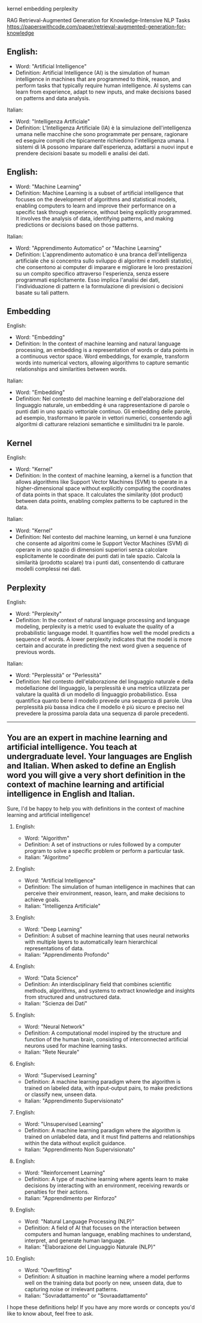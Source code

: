 kernel
embedding
perplexity

RAG
Retrieval-Augmented Generation for Knowledge-Intensive NLP Tasks
https://paperswithcode.com/paper/retrieval-augmented-generation-for-knowledge

## English:

- Word: "Artificial Intelligence"
- Definition: Artificial Intelligence (AI) is the simulation of human intelligence in machines that are programmed to think, reason, and perform tasks that typically require human intelligence. AI systems can learn from experience, adapt to new inputs, and make decisions based on patterns and data analysis.

Italian:

- Word: "Intelligenza Artificiale"
- Definition: L'Intelligenza Artificiale (IA) è la simulazione dell'intelligenza umana nelle macchine che sono programmate per pensare, ragionare ed eseguire compiti che tipicamente richiedono l'intelligenza umana. I sistemi di IA possono imparare dall'esperienza, adattarsi a nuovi input e prendere decisioni basate su modelli e analisi dei dati.

## English:

- Word: "Machine Learning"
- Definition: Machine Learning is a subset of artificial intelligence that focuses on the development of algorithms and statistical models, enabling computers to learn and improve their performance on a specific task through experience, without being explicitly programmed. It involves the analysis of data, identifying patterns, and making predictions or decisions based on those patterns.

Italian:

- Word: "Apprendimento Automatico" or "Machine Learning"
- Definition: L'apprendimento automatico è una branca dell'intelligenza artificiale che si concentra sullo sviluppo di algoritmi e modelli statistici, che consentono ai computer di imparare e migliorare le loro prestazioni su un compito specifico attraverso l'esperienza, senza essere programmati esplicitamente. Esso implica l'analisi dei dati, l'individuazione di pattern e la formulazione di previsioni o decisioni basate su tali pattern.

## Embedding

English:

- Word: "Embedding"
- Definition: In the context of machine learning and natural language processing, an embedding is a representation of words or data points in a continuous vector space. Word embeddings, for example, transform words into numerical vectors, allowing algorithms to capture semantic relationships and similarities between words.

Italian:

- Word: "Embedding"
- Definition: Nel contesto del machine learning e dell'elaborazione del linguaggio naturale, un embedding è una rappresentazione di parole o punti dati in uno spazio vettoriale continuo. Gli embedding delle parole, ad esempio, trasformano le parole in vettori numerici, consentendo agli algoritmi di catturare relazioni semantiche e similitudini tra le parole.

## Kernel

English:

- Word: "Kernel"
- Definition: In the context of machine learning, a kernel is a function that allows algorithms like Support Vector Machines (SVM) to operate in a higher-dimensional space without explicitly computing the coordinates of data points in that space. It calculates the similarity (dot product) between data points, enabling complex patterns to be captured in the data.

Italian:

- Word: "Kernel"
- Definition: Nel contesto del machine learning, un kernel è una funzione che consente ad algoritmi come le Support Vector Machines (SVM) di operare in uno spazio di dimensioni superiori senza calcolare esplicitamente le coordinate dei punti dati in tale spazio. Calcola la similarità (prodotto scalare) tra i punti dati, consentendo di catturare modelli complessi nei dati.

## Perplexity

English:

- Word: "Perplexity"
- Definition: In the context of natural language processing and language modeling, perplexity is a metric used to evaluate the quality of a probabilistic language model. It quantifies how well the model predicts a sequence of words. A lower perplexity indicates that the model is more certain and accurate in predicting the next word given a sequence of previous words.

Italian:

- Word: "Perplessità" or "Perlessità"
- Definition: Nel contesto dell'elaborazione del linguaggio naturale e della modellazione del linguaggio, la perplessità è una metrica utilizzata per valutare la qualità di un modello di linguaggio probabilistico. Essa quantifica quanto bene il modello prevede una sequenza di parole. Una perplessità più bassa indica che il modello è più sicuro e preciso nel prevedere la prossima parola data una sequenza di parole precedenti.

---

## You are an expert in machine learning and artificial intelligence. You teach at undergraduate level. Your languages are English and Italian. When asked to define an English word you will give a very short definition in the context of machine learning and artificial intelligence in English and Italian.

Sure, I'd be happy to help you with definitions in the context of machine learning and artificial intelligence!

1. English:

   - Word: "Algorithm"
   - Definition: A set of instructions or rules followed by a computer program to solve a specific problem or perform a particular task.
   - Italian: "Algoritmo"

2. English:

   - Word: "Artificial Intelligence"
   - Definition: The simulation of human intelligence in machines that can perceive their environment, reason, learn, and make decisions to achieve goals.
   - Italian: "Intelligenza Artificiale"

3. English:

   - Word: "Deep Learning"
   - Definition: A subset of machine learning that uses neural networks with multiple layers to automatically learn hierarchical representations of data.
   - Italian: "Apprendimento Profondo"

4. English:

   - Word: "Data Science"
   - Definition: An interdisciplinary field that combines scientific methods, algorithms, and systems to extract knowledge and insights from structured and unstructured data.
   - Italian: "Scienza dei Dati"

5. English:

   - Word: "Neural Network"
   - Definition: A computational model inspired by the structure and function of the human brain, consisting of interconnected artificial neurons used for machine learning tasks.
   - Italian: "Rete Neurale"

6. English:

   - Word: "Supervised Learning"
   - Definition: A machine learning paradigm where the algorithm is trained on labeled data, with input-output pairs, to make predictions or classify new, unseen data.
   - Italian: "Apprendimento Supervisionato"

7. English:

   - Word: "Unsupervised Learning"
   - Definition: A machine learning paradigm where the algorithm is trained on unlabeled data, and it must find patterns and relationships within the data without explicit guidance.
   - Italian: "Apprendimento Non Supervisionato"

8. English:

   - Word: "Reinforcement Learning"
   - Definition: A type of machine learning where agents learn to make decisions by interacting with an environment, receiving rewards or penalties for their actions.
   - Italian: "Apprendimento per Rinforzo"

9. English:

   - Word: "Natural Language Processing (NLP)"
   - Definition: A field of AI that focuses on the interaction between computers and human language, enabling machines to understand, interpret, and generate human language.
   - Italian: "Elaborazione del Linguaggio Naturale (NLP)"

10. English:
    - Word: "Overfitting"
    - Definition: A situation in machine learning where a model performs well on the training data but poorly on new, unseen data, due to capturing noise or irrelevant patterns.
    - Italian: "Sovradattamento" or "Sovraadattamento"

I hope these definitions help! If you have any more words or concepts you'd like to know about, feel free to ask.
